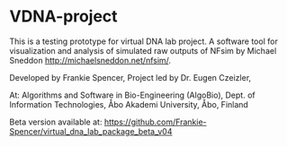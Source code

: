 # VDNA-project

This is a testing prototype for virtual DNA lab project. A software tool for visualization and analysis of simulated raw outputs of NFsim by Michael Sneddon http://michaelsneddon.net/nfsim/.  

Developed by Frankie Spencer,
Project led by Dr. Eugen Czeizler,

At: Algorithms and Software in Bio-Engineering (AlgoBio), 
    Dept. of Information Technologies, 
    Åbo Akademi University, 
    Åbo, Finland

Beta version available at: https://github.com/Frankie-Spencer/virtual_dna_lab_package_beta_v04
